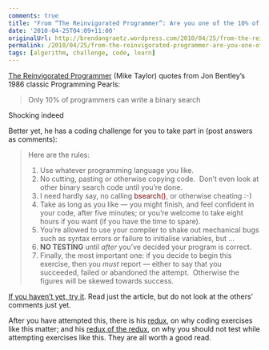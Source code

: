 ```yaml
---
comments: true
title: "From “The Reinvigorated Programmer”: Are you one of the 10% of programmers who can write a binary search?"
date: '2010-04-25T04:09+11:00'
originalUrl: http://brendangraetz.wordpress.com/2010/04/25/from-the-reinvigorated-programmer-are-you-one-of-the-10-of-programmers-who-can-write-a-binary-search/
permalink: /2010/04/25/from-the-reinvigorated-programmer-are-you-one-of-the-10-of-programmers-who-can-write-a-binary-search/
tags: [algorithm, challenge, code, learn]
---
```


<p><a title="The Reinvigorated Programmer" href="http://reprog.wordpress.com/about/" target="_blank">The Reinvigorated Programmer</a> (Mike Taylor) quotes from Jon Bentley’s 1986 classic Programming Pearls:</p>
<blockquote><p>Only 10% of programmers can write a binary search</p></blockquote>
<p>Shocking indeed</p>
<p>Better yet, he has a coding challenge for you to take part in (post answers as comments):</p>
<blockquote><p>Here are the rules:</p>
<ol>
<li>Use whatever programming language you like.</li>
<li>No cutting, pasting or otherwise copying code.  Don’t even look at other binary search code until you’re done.</li>
<li>I need hardly say, no calling <span style="color:#800000;">bsearch()</span>, or otherwise cheating <span class='wp-smiley emoji emoji-smile' title=':-)'>:-)</span></li>
<li>Take as long as you like — you might finish, and feel confident in your code, after five minutes; or you’re welcome to take eight hours if you want (if you have the time to spare).</li>
<li>You’re allowed to use your compiler to shake out mechanical bugs such as syntax errors or failure to initialise variables, but …</li>
<li><strong>NO TESTING</strong> until <em>after</em> you’ve decided your program is correct.</li>
<li>Finally, the most important one: if you decide to begin this exercise, then you <em>must</em> report — either to say that you succeeded, failed or abandoned the attempt.  Otherwise the figures will be skewed towards success.</li>
</ol>
</blockquote>
<p><a href="http://reprog.wordpress.com/2010/04/19/are-you-one-of-the-10-percent/" target="_blank">If you haven&#8217;t yet, try it</a>. Read just the article, but do not look at the others&#8217; comments just yet.</p>
<p>After you have attempted this, there is his <a href="http://reprog.wordpress.com/2010/04/21/binary-search-redux-part-1/" target="_blank">redux</a>, on why coding exercises like this matter; and his <a href="http://reprog.wordpress.com/2010/04/23/testing-is-not-a-substitute-for-thinking-binary-search-part-3/" target="_blank">redux of the redux</a>, on why you should not test while attempting exercises like this. They are all worth a good read.</p>
